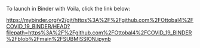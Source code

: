 To launch in Binder with Voila, click the link below:

https://mybinder.org/v2/git/https%3A%2F%2Fgithub.com%2FOttobal4%2FCOVID_19_BINDER/HEAD?filepath=https%3A%2F%2Fgithub.com%2FOttobal4%2FCOVID_19_BINDER%2Fblob%2Fmain%2FSUBMISSION.ipynb
